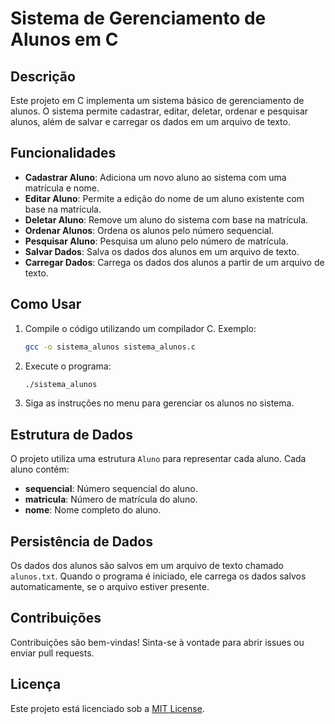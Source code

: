 # Sistema de Gerenciamento de Alunos em C

## Descrição
Este projeto em C implementa um sistema básico de gerenciamento de alunos. O sistema permite cadastrar, editar, deletar, ordenar e pesquisar alunos, além de salvar e carregar os dados em um arquivo de texto. 

## Funcionalidades
- **Cadastrar Aluno**: Adiciona um novo aluno ao sistema com uma matrícula e nome.
- **Editar Aluno**: Permite a edição do nome de um aluno existente com base na matrícula.
- **Deletar Aluno**: Remove um aluno do sistema com base na matrícula.
- **Ordenar Alunos**: Ordena os alunos pelo número sequencial.
- **Pesquisar Aluno**: Pesquisa um aluno pelo número de matrícula.
- **Salvar Dados**: Salva os dados dos alunos em um arquivo de texto.
- **Carregar Dados**: Carrega os dados dos alunos a partir de um arquivo de texto.

## Como Usar
1. Compile o código utilizando um compilador C. Exemplo:
   ```bash
   gcc -o sistema_alunos sistema_alunos.c
   ```
2. Execute o programa:
   ```bash
   ./sistema_alunos
   ```
3. Siga as instruções no menu para gerenciar os alunos no sistema.

## Estrutura de Dados
O projeto utiliza uma estrutura `Aluno` para representar cada aluno. Cada aluno contém:
- **sequencial**: Número sequencial do aluno.
- **matricula**: Número de matrícula do aluno.
- **nome**: Nome completo do aluno.

## Persistência de Dados
Os dados dos alunos são salvos em um arquivo de texto chamado `alunos.txt`. Quando o programa é iniciado, ele carrega os dados salvos automaticamente, se o arquivo estiver presente.

## Contribuições
Contribuições são bem-vindas! Sinta-se à vontade para abrir issues ou enviar pull requests.

## Licença
Este projeto está licenciado sob a [MIT License](LICENSE).
